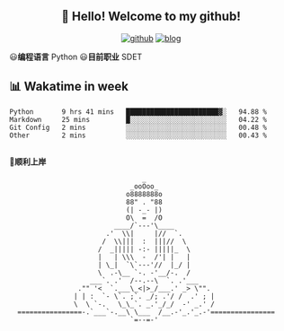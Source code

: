 <h2 align="center">👋 Hello! Welcome to my github! </h2>
<p align="center">
  <a href="https://github.com/usergwen"><img src="https://img.shields.io/badge/GitHub-24292e" alt="github"></a>
  <a href="https://usergwen.github.io/"><img src="https://img.shields.io/twitter/url?label=blog" alt="blog"></a>
</p>

😃**编程语言** Python
😃**目前职业** SDET

## 📊 Wakatime in week

<!--START_SECTION:waka-->
```text
Python       9 hrs 41 mins   ███████████████████████▓░   94.88 % 
Markdown     25 mins         █░░░░░░░░░░░░░░░░░░░░░░░░   04.22 % 
Git Config   2 mins          ░░░░░░░░░░░░░░░░░░░░░░░░░   00.48 % 
Other        2 mins          ░░░░░░░░░░░░░░░░░░░░░░░░░   00.43 % 
```
<!--END_SECTION:waka-->

## 

**🙏顺利上岸**

```
                                 _                                  
                              _ooOoo_                               
                             o8888888o                              
                             88" . "88                              
                             (| -_- |)                              
                             O\  =  /O                              
                          ____/`---'\____                           
                        .'  \\|     |//  `.                         
                       /  \\|||  :  |||//  \                        
                      /  _||||| -:- |||||_  \                       
                      |   | \\\  -  /'| |   |                       
                      | \_|  `\`---'//  |_/ |                       
                      \  .-\__ `-. -'__/-.  /                       
                    ___`. .'  /--.--\  `. .'___                     
                 ."" '<  `.___\_<|>_/___.' _> \"".                  
                | | :  `- \`. ;`. _/; .'/ /  .' ; |           
                \  \ `-.   \_\_`. _.'_/_/  -' _.' /                 
  ================-.`___`-.__\ \___  /__.-'_.'_.-'================  
                              `=--=-'                            
```




